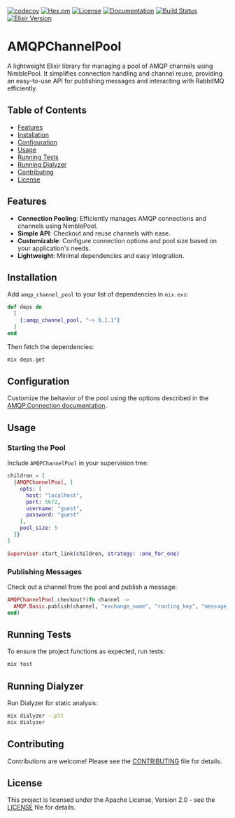 [![codecov](https://codecov.io/gh/mpolit/amqp_channel_pool/graph/badge.svg?token=<token>)](https://codecov.io/gh/mpolit/amqp_channel_pool)
[![Hex.pm](https://img.shields.io/hexpm/v/amqp_channel_pool.svg)](https://hex.pm/packages/amqp_channel_pool)
[![License](https://img.shields.io/github/license/mpolit/amqp_channel_pool.svg)](https://github.com/mpolit/amqp_channel_pool/blob/main/LICENSE)
[![Documentation](https://img.shields.io/badge/docs-hexdocs-blue.svg)](https://hexdocs.pm/amqp_channel_pool)
[![Build Status](https://github.com/mpolit/amqp_channel_pool/actions/workflows/elixir.yml/badge.svg)](https://github.com/mpolit/amqp_channel_pool/actions)
[![Elixir Version](https://img.shields.io/badge/elixir-~%3E%201.16-purple.svg)](https://elixir-lang.org/)

# AMQPChannelPool

A lightweight Elixir library for managing a pool of AMQP channels using NimblePool. It simplifies connection handling and channel reuse, providing an easy-to-use API for publishing messages and interacting with RabbitMQ efficiently.

## Table of Contents

- [Features](#features)
- [Installation](#installation)
- [Configuration](#configuration)
- [Usage](#usage)
- [Running Tests](#running-tests)
- [Running Dialyzer](#running-dialyzer)
- [Contributing](#contributing)
- [License](#license)

## Features

- **Connection Pooling**: Efficiently manages AMQP connections and channels using NimblePool.
- **Simple API**: Checkout and reuse channels with ease.
- **Customizable**: Configure connection options and pool size based on your application's needs.
- **Lightweight**: Minimal dependencies and easy integration.

## Installation

Add `amqp_channel_pool` to your list of dependencies in `mix.exs`:

```elixir
def deps do
  [
    {:amqp_channel_pool, "~> 0.1.1"}
  ]
end
```

Then fetch the dependencies:

```bash
mix deps.get
```

## Configuration

Customize the behavior of the pool using the options described in the [AMQP.Connection documentation](https://hexdocs.pm/amqp/AMQP.Connection.html#open/1).

## Usage

### Starting the Pool

Include `AMQPChannelPool` in your supervision tree:

```elixir
children = [
  {AMQPChannelPool, [
    opts: [
      host: "localhost",
      port: 5672,
      username: "guest",
      password: "guest"
    ],
    pool_size: 5
  ]}
]

Supervisor.start_link(children, strategy: :one_for_one)
```

### Publishing Messages

Check out a channel from the pool and publish a message:

```elixir
AMQPChannelPool.checkout!(fn channel ->
  AMQP.Basic.publish(channel, "exchange_name", "routing_key", "message_payload")
end)
```

## Running Tests

To ensure the project functions as expected, run tests:

```bash
mix test
```

## Running Dialyzer

Run Dialyzer for static analysis:

```bash
mix dialyzer --plt
mix dialyzer
```

## Contributing

Contributions are welcome! Please see the [CONTRIBUTING](CONTRIBUTING.md) file for details.
## License

This project is licensed under the Apache License, Version 2.0 - see the [LICENSE](LICENSE) file for details.